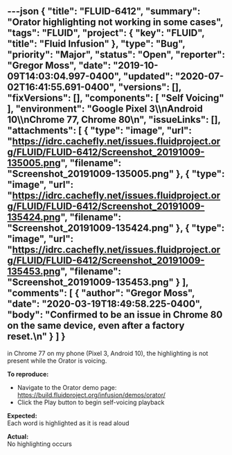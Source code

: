 ---json
{
  "title": "FLUID-6412",
  "summary": "Orator highlighting not working in some cases",
  "tags": "FLUID",
  "project": {
    "key": "FLUID",
    "title": "Fluid Infusion"
  },
  "type": "Bug",
  "priority": "Major",
  "status": "Open",
  "reporter": "Gregor Moss",
  "date": "2019-10-09T14:03:04.997-0400",
  "updated": "2020-07-02T16:41:55.691-0400",
  "versions": [],
  "fixVersions": [],
  "components": [
    "Self Voicing"
  ],
  "environment": "Google Pixel 3\\\nAndroid 10\\\nChrome 77, Chrome 80\n",
  "issueLinks": [],
  "attachments": [
    {
      "type": "image",
      "url": "https://idrc.cachefly.net/issues.fluidproject.org/FLUID/FLUID-6412/Screenshot_20191009-135005.png",
      "filename": "Screenshot_20191009-135005.png"
    },
    {
      "type": "image",
      "url": "https://idrc.cachefly.net/issues.fluidproject.org/FLUID/FLUID-6412/Screenshot_20191009-135424.png",
      "filename": "Screenshot_20191009-135424.png"
    },
    {
      "type": "image",
      "url": "https://idrc.cachefly.net/issues.fluidproject.org/FLUID/FLUID-6412/Screenshot_20191009-135453.png",
      "filename": "Screenshot_20191009-135453.png"
    }
  ],
  "comments": [
    {
      "author": "Gregor Moss",
      "date": "2020-03-19T18:49:58.225-0400",
      "body": "Confirmed to be an issue in Chrome 80 on the same device, even after a factory reset.\n"
    }
  ]
}
---
in Chrome 77 on my phone (Pixel 3, Android 10), the highlighting is not present while the Orator is voicing.

**To reproduce:**

* Navigate to the Orator demo page: <https://build.fluidproject.org/infusion/demos/orator/>
* Click the Play button to begin self-voicing playback

**Expected:**\
Each word is highlighted as it is read aloud

**Actual:**\
No highlighting occurs

        